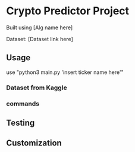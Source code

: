 # Crypto Predictor Project

Built using [Alg name here]

Dataset: [Dataset link here]

## Usage

use "python3 main.py 'insert ticker name here'"

### Dataset from Kaggle

### commands

## Testing


## Customization